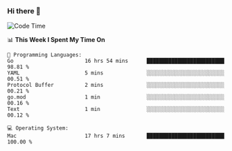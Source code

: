 ### Hi there 👋

<!--
**CrazyCollin/crazycollin** is a ✨ _special_ ✨ repository because its `README.md` (this file) appears on your GitHub profile.

Here are some ideas to get you started:

- 🔭 I’m currently working on ...
- 🌱 I’m currently learning ...
- 👯 I’m looking to collaborate on ...
- 🤔 I’m looking for help with ...
- 💬 Ask me about ...
- 📫 How to reach me: ...
- 😄 Pronouns: ...
- ⚡ Fun fact: ...
-->

<!--START_SECTION:waka-->
![Code Time](http://img.shields.io/badge/Code%20Time-2%2C997%20hrs%2044%20mins-blue)

📊 **This Week I Spent My Time On** 

```text
💬 Programming Languages: 
Go                       16 hrs 54 mins      █████████████████████████   98.81 % 
YAML                     5 mins              ░░░░░░░░░░░░░░░░░░░░░░░░░   00.51 % 
Protocol Buffer          2 mins              ░░░░░░░░░░░░░░░░░░░░░░░░░   00.21 % 
go.mod                   1 min               ░░░░░░░░░░░░░░░░░░░░░░░░░   00.16 % 
Text                     1 min               ░░░░░░░░░░░░░░░░░░░░░░░░░   00.12 % 

💻 Operating System: 
Mac                      17 hrs 7 mins       █████████████████████████   100.00 % 
```


<!--END_SECTION:waka-->
